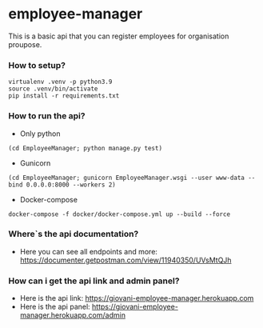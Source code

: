 # employee-manager

This is a basic api that you can register employees for  organisation proupose.

### How to setup?
```console
virtualenv .venv -p python3.9
source .venv/bin/activate
pip install -r requirements.txt
```

### How to run the api?
* Only python
```console
(cd EmployeeManager; python manage.py test)
```
* Gunicorn
```console
(cd EmployeeManager; gunicorn EmployeeManager.wsgi --user www-data --bind 0.0.0.0:8000 --workers 2)
```
* Docker-compose
```console
docker-compose -f docker/docker-compose.yml up --build --force
```

### Where`s the api documentation?
* Here you can see all endpoints and more: https://documenter.getpostman.com/view/11940350/UVsMtQJh

### How can i get the api link and admin panel?
* Here is the api link: https://giovani-employee-manager.herokuapp.com
* Here is the api panel: https://giovani-employee-manager.herokuapp.com/admin